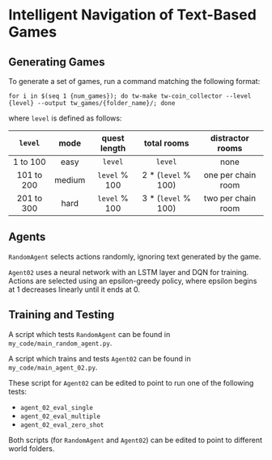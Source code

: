 # Intelligent Navigation of Text-Based Games


## Generating Games

To generate a set of games, run a command matching the following format:

`for i in $(seq 1 {num_games}); do tw-make tw-coin_collector --level {level} --output tw_games/{folder_name}/; done`

where `level` is defined as follows:

|   `level`  |  mode  |  quest length |     total rooms     |  distractor rooms  |
|:----------:|:------:|:-------------:|:-------------------:|:------------------:|
|  1 to 100  |  easy  |    `level`    |       `level`       |        none        |
| 101 to 200 | medium | `level` % 100 | 2 * (`level` % 100) | one per chain room |
| 201 to 300 |  hard  | `level` % 100 | 3 * (`level` % 100) | two per chain room |
<!-- TODO: Is this true for hard mode distractor rooms? -->


## Agents

`RandomAgent` selects actions randomly, ignoring text generated by the game.

`Agent02` uses a neural network with an LSTM layer and DQN for training. Actions are selected using an epsilon-greedy policy, where epsilon begins at 1 decreases linearly until it ends at 0.


## Training and Testing

A script which tests `RandomAgent` can be found in `my_code/main_random_agent.py`.

A script which trains and tests `Agent02` can be found in `my_code/main_agent_02.py`.

These script for `Agent02` can be edited to point to run one of the following tests:
- `agent_02_eval_single`
- `agent_02_eval_multiple`
- `agent_02_eval_zero_shot`
<!-- TODO: Add descriptions. -->

Both scripts (for `RandomAgent` and `Agent02`) can be edited to point to different world folders.
